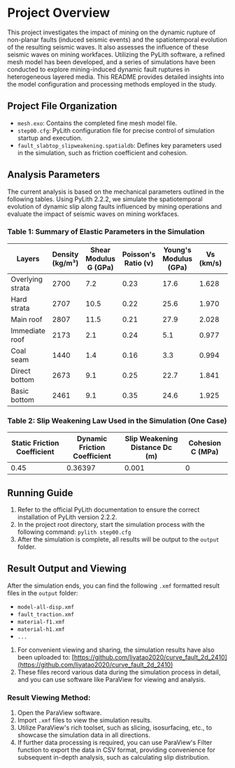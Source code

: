 # Project Overview

This project investigates the impact of mining on the dynamic rupture of non-planar faults (induced seismic events) and the spatiotemporal evolution of the resulting seismic waves. It also assesses the influence of these seismic waves on mining workfaces. Utilizing the PyLith software, a refined mesh model has been developed, and a series of simulations have been conducted to explore mining-induced dynamic fault ruptures in heterogeneous layered media. This README provides detailed insights into the model configuration and processing methods employed in the study.

## Project File Organization

- `mesh.exo`: Contains the completed fine mesh model file.
- `step00.cfg`: PyLith configuration file for precise control of simulation startup and execution.
- `fault_slabtop_slipweakening.spatialdb`: Defines key parameters used in the simulation, such as friction coefficient and cohesion.

## Analysis Parameters

The current analysis is based on the mechanical parameters outlined in the following tables. Using PyLith 2.2.2, we simulate the spatiotemporal evolution of dynamic slip along faults influenced by mining operations and evaluate the impact of seismic waves on mining workfaces.

### Table 1: Summary of Elastic Parameters in the Simulation

| Layers        | Density (kg/m³) | Shear Modulus G (GPa) | Poisson's Ratio (ν) | Young's Modulus (GPa) | Vs (km/s) | Vp (km/s) |
|---------------|----------------|----------------------|---------------------|---------------------|-----------|-----------|
| Overlying strata | 2700           | 7.2                  | 0.23                | 17.6                | 1.628     | 2.749     |
| Hard strata   | 2707           | 10.5                 | 0.22                | 25.6                | 1.970     | 3.288     |
| Main roof     | 2807           | 11.5                 | 0.21                | 27.9                | 2.028     | 3.347     |
| Immediate roof| 2173           | 2.1                  | 0.24                | 5.1                 | 0.977     | 1.670     |
| Coal seam     | 1440           | 1.4                  | 0.16                | 3.3                 | 0.994     | 1.562     |
| Direct bottom | 2673           | 9.1                  | 0.25                | 22.7                | 1.841     | 3.189     |
| Basic bottom  | 2461           | 9.1                  | 0.35                | 24.6                | 1.925     | 4.007     |

### Table 2: Slip Weakening Law Used in the Simulation (One Case)

| Static Friction Coefficient | Dynamic Friction Coefficient | Slip Weakening Distance Dc (m) | Cohesion C (MPa) |
|-----------------------------|------------------------------|------------------------------|------------------|
| 0.45                        | 0.36397                      | 0.001                        | 0                |

## Running Guide

1. Refer to the official PyLith documentation to ensure the correct installation of PyLith version 2.2.2.
2. In the project root directory, start the simulation process with the following command: `pylith step00.cfg`
3. After the simulation is complete, all results will be output to the `output` folder.

## Result Output and Viewing

After the simulation ends, you can find the following `.xmf` formatted result files in the `output` folder:

- `model-all-disp.xmf`
- `fault_traction.xmf`
- `material-f1.xmf`
- `material-h1.xmf`
- `...`

1. For convenient viewing and sharing, the simulation results have also been uploaded to: [https://github.com/liyatao2020/curve_fault_2d_2410](https://github.com/liyatao2020/curve_fault_2d_2410)
2. These files record various data during the simulation process in detail, and you can use software like ParaView for viewing and analysis.

### Result Viewing Method:

1. Open the ParaView software.
2. Import `.xmf` files to view the simulation results.
3. Utilize ParaView's rich toolset, such as slicing, isosurfacing, etc., to showcase the simulation data in all directions.
4. If further data processing is required, you can use ParaView's Filter function to export the data in CSV format, providing convenience for subsequent in-depth analysis, such as calculating slip distribution.
